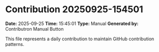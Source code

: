 # Contribution 20250925-154501

**Date:** 2025-09-25
**Time:** 15:45:01
**Type:** Manual
**Generated by:** Contributron Manual Button

This file represents a daily contribution to maintain GitHub contribution patterns.
